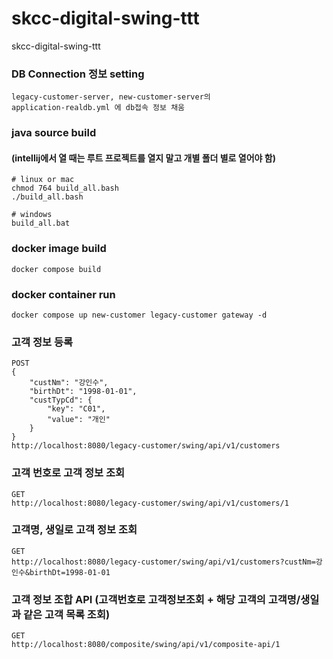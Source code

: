 # skcc-digital-swing-ttt
skcc-digital-swing-ttt

### DB Connection 정보 setting
```
legacy-customer-server, new-customer-server의 
application-realdb.yml 에 db접속 정보 채움
```

### java source build
#### (intellij에서 열 때는 루트 프로젝트를 열지 말고 개별 폴더 별로 열어야 함)
```
# linux or mac
chmod 764 build_all.bash
./build_all.bash

# windows
build_all.bat
```

### docker image build
```
docker compose build
```

### docker container run
```
docker compose up new-customer legacy-customer gateway -d
```

### 고객 정보 등록
```
POST
{
    "custNm": "강인수",
    "birthDt": "1998-01-01",
    "custTypCd": {
        "key": "C01",
        "value": "개인"
    }
}
http://localhost:8080/legacy-customer/swing/api/v1/customers
```

### 고객 번호로 고객 정보 조회 
```
GET
http://localhost:8080/legacy-customer/swing/api/v1/customers/1
```

### 고객명, 생일로 고객 정보 조회 
```
GET
http://localhost:8080/legacy-customer/swing/api/v1/customers?custNm=강인수&birthDt=1998-01-01
```

### 고객 정보 조합 API (고객번호로 고객정보조회 + 해당 고객의 고객명/생일과 같은 고객 목록 조회)
```
GET
http://localhost:8080/composite/swing/api/v1/composite-api/1
```
